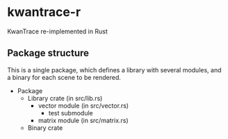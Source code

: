 # kwantrace-r
KwanTrace re-implemented in Rust

## Package structure
This is a single package, which defines a library with several modules, and a binary for each scene to be rendered.

* Package
  * Library crate (in src/lib.rs)
    * vector module (in src/vector.rs)
      * test submodule 
    * matrix module (in src/matrix.rs)
  * Binary crate